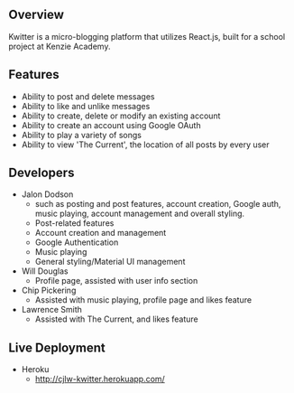 

## Overview

Kwitter is a micro-blogging platform that utilizes React.js, built for a school project at Kenzie Academy.

## Features

- Ability to post and delete messages
- Ability to like and unlike messages
- Ability to create, delete or modify an existing account
- Ability to create an account using Google OAuth
- Ability to play a variety of songs
- Ability to view 'The Current', the location of all posts by every user


## Developers
- Jalon Dodson
  - such as posting and post features, account creation, Google auth, music playing, account management and overall styling.
  - Post-related features
  - Account creation and management
  - Google Authentication
  - Music playing
  - General styling/Material UI management
- Will Douglas
  - Profile page, assisted with user info section
- Chip Pickering
  - Assisted with music playing, profile page and likes feature
- Lawrence Smith
  - Assisted with The Current, and likes feature

## Live Deployment
- Heroku
  - http://cjlw-kwitter.herokuapp.com/
